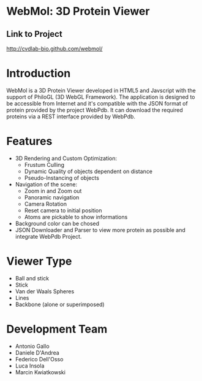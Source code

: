 # WebMol: 3D Protein Viewer

## Link to Project
http://cvdlab-bio.github.com/webmol/

# Introduction
WebMol is a 3D Protein Viewer developed in HTML5 and Javscript with the support of PhiloGL (3D WebGL Framework).
The application is designed to be accessible from Internet and it's compatible with the JSON format of protein provided by the project WebPdb.
It can download the required proteins via a REST interface provided by WebPdb.

# Features
* 3D Rendering and Custom Optimization:
    * Frustum Culling
    * Dynamic Quality of objects dependent on distance
    * Pseudo-Instancing of objects
* Navigation of the scene:
    * Zoom in and Zoom out
    * Panoramic navigation
    * Camera Rotation
    * Reset camera to initial position
    * Atoms are pickable to show informations
* Background color can be chosed
* JSON Downloader and Parser to view more protein as possible and integrate WebPdb Project.

# Viewer Type
* Ball and stick
* Stick
* Van der Waals Spheres
* Lines
* Backbone (alone or superimposed)

# Development Team
* Antonio Gallo
* Daniele D'Andrea
* Federico Dell'Osso
* Luca Insola
* Marcin Kwiatkowski